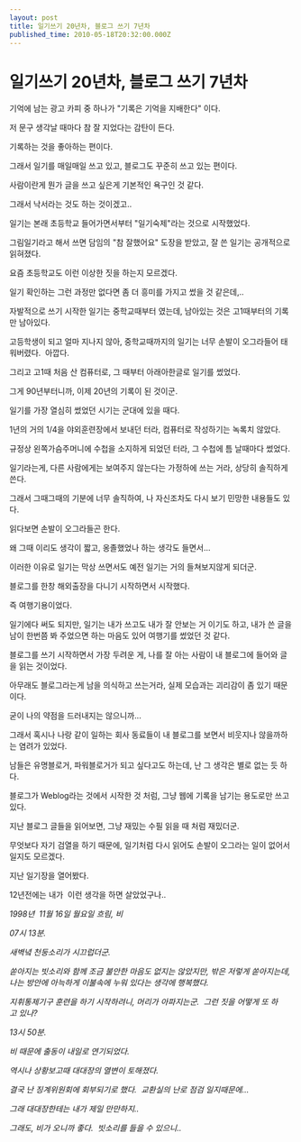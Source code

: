 ```yaml
---
layout: post
title: 일기쓰기 20년차, 블로그 쓰기 7년차
published_time: 2010-05-18T20:32:00.000Z
---
```


# 일기쓰기 20년차, 블로그 쓰기 7년차


기억에 남는 광고 카피 중 하나가 "기록은 기억을 지배한다" 이다.

저 문구 생각날 때마다 참 잘 지었다는 감탄이 든다.

기록하는 것을 좋아하는 편이다.

그래서 일기를 매일매일 쓰고 있고, 블로그도 꾸준히 쓰고 있는 편이다.

사람이란게 뭔가 글을 쓰고 싶은게 기본적인 욕구인 것 같다.

그래서 낙서라는 것도 하는 것이겠고..

일기는 본래 초등학교 들어가면서부터 "일기숙제"라는 것으로 시작했었다.

그림일기라고 해서 쓰면 담임의 "참 잘했어요" 도장을 받았고, 잘 쓴 일기는 공개적으로 읽혀졌다.

요즘 초등학교도 이런 이상한 짓을 하는지 모르겠다.

일기 확인하는 그런 과정만 없다면 좀 더 흥미를 가지고 썼을 것 같은데,..

자발적으로 쓰기 시작한 일기는 중학교때부터 였는데, 남아있는 것은 고1때부터의 기록만 남아있다.

고등학생이 되고 얼마 지나지 않아, 중학교때까지의 일기는 너무 손발이 오그라들어 태워버렸다.  아깝다.

그리고 고1때 처음 산 컴퓨터로, 그 때부터 아래아한글로 일기를 썼었다.

그게 90년부터니까, 이제 20년의 기록이 된 것이군.

일기를 가장 열심히 썼었던 시기는 군대에 있을 때다.

1년의 거의 1/4을 야외훈련장에서 보내던 터라, 컴퓨터로 작성하기는 녹록치 않았다.

규정상 왼쪽가슴주머니에 수첩을 소지하게 되었던 터라, 그 수첩에 틈 날때마다 썼었다.

일기라는게, 다른 사람에게는 보여주지 않는다는 가정하에 쓰는 거라, 상당히 솔직하게 쓴다.

그래서 그때그때의 기분에 너무 솔직하여, 나 자신조차도 다시 보기 민망한 내용들도 있다.

읽다보면 손발이 오그라들곤 한다.

왜 그때 이리도 생각이 짧고, 옹졸했었나 하는 생각도 들면서...

이러한 이유로 일기는 막상 쓰면서도 예전 일기는 거의 들쳐보지않게 되더군.

블로그를 한창 해외출장을 다니기 시작하면서 시작했다.

즉 여행기용이었다.

일기에다 써도 되지만, 일기는 내가 쓰고도 내가 잘 안보는 거 이기도 하고, 내가 쓴 글을 남이 한번쯤 봐 주었으면 하는 마음도 있어 여행기를 썼었던 것 같다.

블로그를 쓰기 시작하면서 가장 두려운 게, 나를 잘 아는 사람이 내 블로그에 들어와 글을 읽는 것이었다.

아무래도 블로그라는게 남을 의식하고 쓰는거라, 실제 모습과는 괴리감이 좀 있기 때문이다.

굳이 나의 약점을 드러내지는 않으니까...

그래서 혹시나 나랑 같이 일하는 회사 동료들이 내 블로그를 보면서 비웃지나 않을까하는 염려가 있었다.

남들은 유명블로거, 파워블로거가 되고 싶다고도 하는데, 난 그 생각은 별로 없는 듯 하다.

블로그가 Weblog라는 것에서 시작한 것 처럼, 그냥 웹에 기록을 남기는 용도로만 쓰고 있다.

지난 블로그 글들을 읽어보면, 그냥 재밌는 수필 읽을 때 처럼 재밌더군.

무엇보다 자기 검열을 하기 때문에, 일기처럼 다시 읽어도 손발이 오그라는 일이 없어서 일지도 모르겠다.

지난 일기장을 열어봤다.

12년전에는 내가  이런 생각을 하면 살았었구나..

_1998년  11월 16일 월요일 흐림, 비_

_07시 13분._

_새벽녘 천둥소리가 시끄럽더군._

_쏟아지는 빗소리와 함께 조금 불안한 마음도 없지는 않았지만, 밖은 저렇게 쏟아지는데, 나는 방안에 아늑하게 이불속에 누워 있다는 생각에 행복했다._

_지휘통제기구 훈련을 하기 시작하려니, 머리가 아파지는군.  그런 짓을 어떻게 또 하고 있나?_

_13시 50분._

_비 때문에 출동이 내일로 연기되었다._

_역시나 상황보고때 대대장의 열변이 토해졌다._

_결국 난 징계위원회에 회부되기로 했다.  교환실의 난로 점검 일지때문에..._

_그래 대대장한테는 내가 제일 만만하지.._

_그래도, 비가 오니까 좋다.  빗소리를 들을 수 있으니.._


